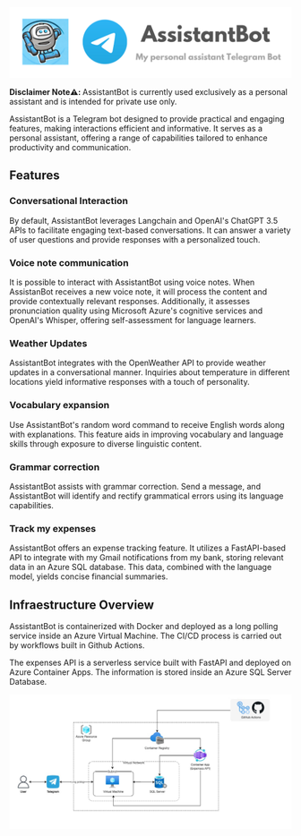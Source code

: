 <p align="center">
  <img src="img/AssistantBot_1.png" width="1200"  title="Target variable">
</p>
<b> Disclaimer Note⚠️: </b> AssistantBot is currently used exclusively as a personal assistant and is intended for private use only.


AssistantBot is a Telegram bot designed to provide practical and engaging features, making interactions efficient and informative. It serves as a personal assistant, offering a range of capabilities tailored to enhance productivity and communication.

## Features

### Conversational Interaction
By default, AssistantBot leverages Langchain and OpenAI's ChatGPT 3.5 APIs to facilitate engaging text-based conversations. It can answer a variety of user questions and provide responses with a personalized touch.

### Voice note communication
It is possible to interact with AssistantBot using voice notes. When AssistanBot receives a new voice note, it will process the content and provide contextually relevant responses. Additionally, it assesses pronunciation quality using Microsoft Azure's cognitive services and OpenAI's Whisper, offering self-assessment for language learners.

### Weather Updates
AssistantBot integrates with the OpenWeather API to provide weather updates in a conversational manner. Inquiries about temperature in different locations yield informative responses with a touch of personality.

### Vocabulary expansion
Use AssistantBot's random word command to receive English words along with explanations. This feature aids in improving vocabulary and language skills through exposure to diverse linguistic content.

### Grammar correction
AssistantBot assists with grammar correction. Send a message, and AssistantBot will identify and rectify grammatical errors using its language capabilities.

### Track my expenses
AssistantBot offers an expense tracking feature. It utilizes a FastAPI-based API to integrate with my Gmail notifications from my bank, storing relevant data in an Azure SQL database. This data, combined with the language model, yields concise financial summaries.

## Infraestructure Overview
AssistantBot is containerized with Docker and deployed as a long polling service inside an Azure Virtual Machine. The CI/CD process is carried out by workflows built in Github Actions.

The expenses API is a serverless service built with FastAPI and deployed on Azure Container Apps. The information is stored inside an Azure SQL Server Database.

<p align="center">
  <img src="img/diagram.jpg" width="1200"  title="Target variable">
</p>